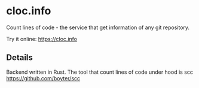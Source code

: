 # cloc.info
Count lines of code - the service that get information of any git repository. 

Try it online: https://cloc.info

## Details
Backend written in Rust. The tool that count lines of code under hood is scc https://github.com/boyter/scc
